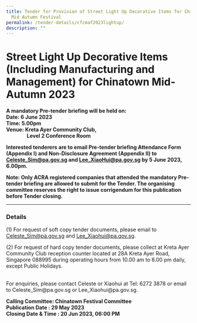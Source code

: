 ```yaml
---
title: Tender for Provision of Street Light Up Decorative Items for Chinatown
  Mid Autumn Festival
permalink: /tender-details/cfcmaf2023lightup/
description: ""
---
```

Street Light Up Decorative Items (Including Manufacturing and Management) for Chinatown Mid-Autumn 2023 
=======================================
**A mandatory Pre-tender briefing will be held on: <br>
Date: 6 June 2023 <br>
Time: 5.00pm <br>
Venue: Kreta Ayer Community Club, <br> &nbsp;&nbsp;&nbsp;&nbsp;&nbsp;&nbsp;&nbsp;&nbsp;&nbsp;&nbsp;&nbsp;&nbsp;&nbsp;&nbsp;&nbsp;&nbsp;
Level 2 Conference Room**

**Interested tenderers are to email Pre-tender briefing Attendance Form (Appendix I) and Non-Disclosure Agreement (Appendix II)  to Celeste_Sim@pa.gov.sg and Lee_XiaoHui@pa.gov.sg by 5 June 2023, 6.00pm.**

**Note: Only ACRA registered companies that attended the mandatory Pre-tender briefing are allowed to submit for the Tender. The organising committee reserves the right to issue corrigendum for this publication before Tender closing.<br>** 

* * *
### Details
(1) For request of soft copy tender documents, please email to Celeste_Sim@pa.gov.sg and Lee_Xiaohui@pa.gov.sg.

(2) For request of hard copy tender documents, please collect at Kreta Ayer Community Club reception counter located at 28A Kreta Ayer Road, Singapore 088995 during operating hours from 10.00 am to 6.00 pm daily, except Public Holidays.

<br>
For enquiries, please contact Celeste or Xiaohui at Tel: 6272 3878 or email to Celeste_Sim@pa.gov.sg or Lee_Xiaohui@pa.gov.sg.

**Calling Committee: Chinatown Festival Committee**<br>
**Publication Date : 29 May 2023** <br>
**Closing Date &amp; Time : 20 Jun 2023, 06:00 PM**